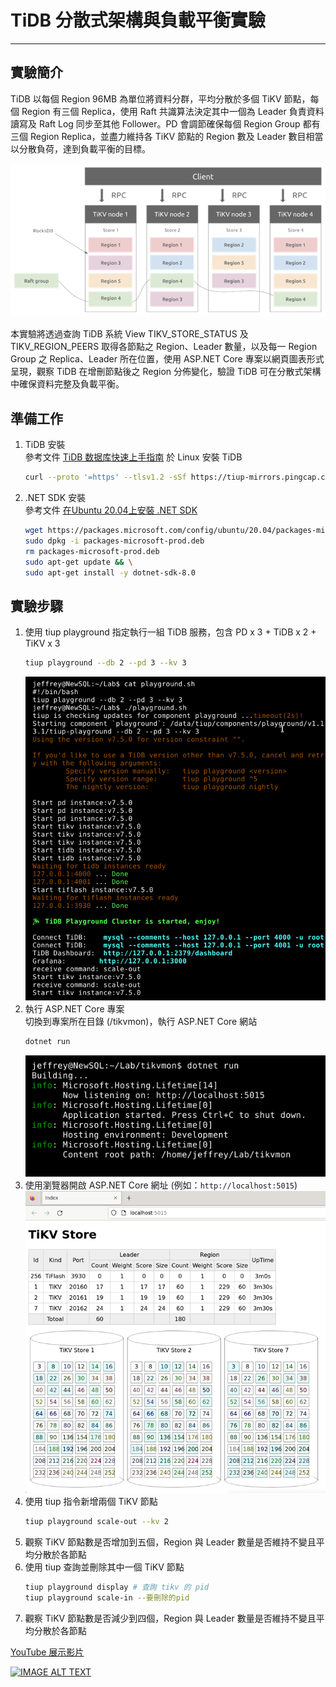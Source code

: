 # TiDB 分散式架構與負載平衡實驗
---

## 實驗簡介

TiDB 以每個 Region 96MB 為單位將資料分群，平均分散於多個 TiKV 節點，每個 Region 有三個 Replica，使用 Raft 共識算法決定其中一個為 Leader 負責資料讀寫及 Raft Log 同步至其他 Follower。PD 會調節確保每個 Region Group 都有三個 Region Replica，並盡力維持各 TiKV 節點的 Region 數及 Leader 數目相當以分散負荷，達到負載平衡的目標。

![](docs/fig4.png)

本實驗將透過查詢 TiDB 系統 View TIKV_STORE_STATUS 及 TIKV_REGION_PEERS 取得各節點之 Region、Leader 數量，以及每一 Region Group 之 Replica、Leader 所在位置，使用 ASP.NET Core 專案以網頁圖表形式呈現，觀察 TiDB 在增刪節點後之 Region 分佈變化，驗證 TiDB 可在分散式架構中確保資料完整及負載平衡。

## 準備工作

1. TiDB 安裝  
   參考文件 [TiDB 数据库快速上手指南](https://docs.pingcap.com/zh/tidb/stable/quick-start-with-tidb) 於 Linux 安裝 TiDB
    ```bash
    curl --proto '=https' --tlsv1.2 -sSf https://tiup-mirrors.pingcap.com/install.sh | sh
    ```
2. .NET SDK 安裝  
   參考文件 [在Ubuntu 20.04上安裝 .NET SDK](https://learn.microsoft.com/zh-tw/dotnet/core/install/linux-ubuntu-2004)  
   ```bash
   wget https://packages.microsoft.com/config/ubuntu/20.04/packages-microsoft-prod.deb -O packages-microsoft-prod.deb
   sudo dpkg -i packages-microsoft-prod.deb
   rm packages-microsoft-prod.deb
   sudo apt-get update && \
   sudo apt-get install -y dotnet-sdk-8.0
   ```
   
## 實驗步驟

1. 使用 tiup playground 指定執行一組 TiDB 服務，包含 PD x 3 + TiDB x 2 + TiKV x 3
   ```bash
   tiup playground --db 2 --pd 3 --kv 3
   ```
   ![](docs/fig1.png)
2. 執行 ASP.NET Core 專案  
   切換到專案所在目錄 (/tikvmon)，執行 ASP.NET Core 網站
    ```bash
    dotnet run
    ```
    ![](docs/fig2.png)
3. 使用瀏覽器開啟 ASP.NET Core 網址 (例如：`http://localhost:5015`)
    ![](docs/fig3.png)
4. 使用 tiup 指令新增兩個 TiKV 節點  
    ```bash
    tiup playground scale-out --kv 2
    ```
5. 觀察 TiKV 節點數是否增加到五個，Region 與 Leader 數量是否維持不變且平均分散於各節點
6. 使用 tiup 查詢並刪除其中一個 TiKV 節點
    ```bash
    tiup playground display # 查詢 tikv 的 pid
    tiup playground scale-in --要刪除的pid
    ```
7. 觀察 TiKV 節點數是否減少到四個，Region 與 Leader 數量是否維持不變且平均分散於各節點

[YouTube 展示影片](https://www.youtube.com/watch?v=2hsTIHLIf-c)

[![IMAGE ALT TEXT](http://img.youtube.com/vi/2hsTIHLIf-c/0.jpg)](http://www.youtube.com/watch?v=2hsTIHLIf-c "TiKVMon 操作展示")